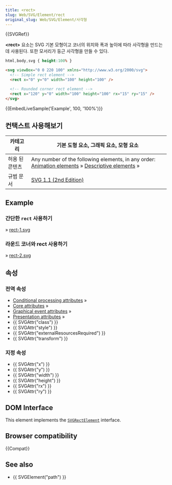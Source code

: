 ```yaml
---
title: <rect>
slug: Web/SVG/Element/rect
original_slug: Web/SVG/Element/사각형
---
```

{{SVGRef}}

**\<rect>** 요소는 SVG 기본 모형이고 코너의 위치와 폭과 높이에 따라 사각형을 만드는데 사용된다. 또한 모서리가 둥근 사각형을 만들 수 있다.

```css hidden
html,body,svg { height:100% }
```

```html
<svg viewBox="0 0 220 100" xmlns="http://www.w3.org/2000/svg">
  <!-- Simple rect element -->
  <rect x="0" y="0" width="100" height="100" />

  <!-- Rounded corner rect element -->
  <rect x="120" y="0" width="100" height="100" rx="15" ry="15" />
</svg>
```

{{EmbedLiveSample('Example', 100, '100%')}}

## 컨택스트 사용해보기

| 카테고리       | 기본 도형 요소, 그래픽 요소, 모형 요소                                                                                                                                                                                  |
| -------------- | ----------------------------------------------------------------------------------------------------------------------------------------------------------------------------------------------------------------------- |
| 허용 된 콘텐츠 | Any number of the following elements, in any order: [Animation elements](/en/SVG/Element#Animation) » [Descriptive elements](/en/SVG/Element#Descriptive) » |
| 규범 문서      | [SVG 1.1 (2nd Edition)](http://www.w3.org/TR/SVG/shapes.html#RectElement)                                                                                                                                               |

## Example

### 간단한 `rect` 사용하기

» [rect-1.svg](https://developer.mozilla.org/files/3247/rect-1.svg)

### 라운드 코너와 rect 사용하기

» [rect-2.svg](https://developer.mozilla.org/files/3248/rect-2.svg)

## 속성

### 전역 속성

- [Conditional processing attributes](/en/SVG/Attribute#ConditionalProccessing) »
- [Core attributes](/en/SVG/Attribute#Core) »
- [Graphical event attributes](/en/SVG/Attribute#GraphicalEvent) »
- [Presentation attributes](/en/SVG/Attribute#Presentation) »
- {{ SVGAttr("class") }}
- {{ SVGAttr("style") }}
- {{ SVGAttr("externalResourcesRequired") }}
- {{ SVGAttr("transform") }}

### 지정 속성

- {{ SVGAttr("x") }}
- {{ SVGAttr("y") }}
- {{ SVGAttr("width") }}
- {{ SVGAttr("height") }}
- {{ SVGAttr("rx") }}
- {{ SVGAttr("ry") }}

## DOM Interface

This element implements the [`SVGRectElement`](/en/DOM/SVGRectElement) interface.

## Browser compatibility

{{Compat}}

## See also

- {{ SVGElement("path") }}
